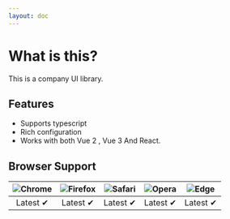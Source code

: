 ```yaml
---
layout: doc
---
```


# What is this?

This is a company UI library.

## Features

- Supports typescript
- Rich configuration
- Works with both Vue 2 , Vue 3 And React.

## Browser Support

| ![Chrome](https://raw.githubusercontent.com/alrra/browser-logos/main/src/chrome/chrome_48x48.png) | ![Firefox](https://raw.githubusercontent.com/alrra/browser-logos/main/src/firefox/firefox_48x48.png) | ![Safari](https://raw.githubusercontent.com/alrra/browser-logos/main/src/safari/safari_48x48.png) | ![Opera](https://raw.githubusercontent.com/alrra/browser-logos/main/src/opera/opera_48x48.png) | ![Edge](https://raw.githubusercontent.com/alrra/browser-logos/main/src/edge/edge_48x48.png) |
| :-: | :-: | :-: | :-: | :-: |
| Latest ✔ | Latest ✔ | Latest ✔ | Latest ✔ | Latest ✔ |
